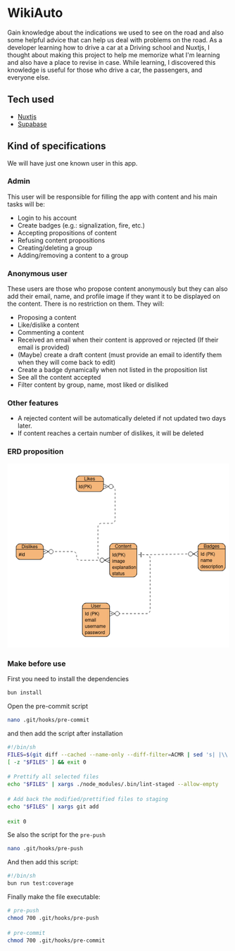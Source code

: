 # WikiAuto

Gain knowledge about the indications we used to see on the road and also some helpful advice that can help us deal with problems on the road. As a developer learning how to drive a car at a Driving school and Nuxtjs, I thought about making this project to help me memorize what I'm learning and also have a place to revise in case. While learning, I discovered this knowledge is useful for those who drive a car, the passengers, and everyone else.

## Tech used

- [Nuxtjs](https://nuxt.com/)
- [Supabase](https://supabase.com/docs)

## Kind of specifications

We will have just one known user in this app.

### Admin

This user will be responsible for filling the app with content and his main tasks will be:

- Login to his account
- Create badges (e.g.: signalization, fire, etc.)
- Accepting propositions of content
- Refusing content propositions
- Creating/deleting a group
- Adding/removing a content to a group

### Anonymous user

These users are those who propose content anonymously but they can also add their email, name, and profile image if they want it to be displayed on the content. There is no restriction on them. They will:

- Proposing a content
- Like/dislike a content
- Commenting a content
- Received an email when their content is approved or rejected (If their email is provided)
- (Maybe) create a draft content (must provide an email to identify them when they will come back to edit)
- Create a badge dynamically when not listed in the proposition list
- See all the content accepted
- Filter content by group, name, most liked or disliked

### Other features

- A rejected content will be automatically deleted if not updated two days later.
- If content reaches a certain number of dislikes, it will be deleted

### ERD proposition

<img src="./public/erd-diagram.png" alt="ERD diagram" />

### Make before use

First you need to install the dependencies
```bash
bun install
```

Open the pre-commit script
```bash
nano .git/hooks/pre-commit
```

and then add the script after installation
```bash
#!/bin/sh
FILES=$(git diff --cached --name-only --diff-filter=ACMR | sed 's| |\\ |g')
[ -z "$FILES" ] && exit 0

# Prettify all selected files
echo "$FILES" | xargs ./node_modules/.bin/lint-staged --allow-empty

# Add back the modified/prettified files to staging
echo "$FILES" | xargs git add

exit 0
```

Se also the script for the `pre-push`
```bash
nano .git/hooks/pre-push
```

And then add this script:
```bash
#!/bin/sh
bun run test:coverage
```

Finally make the file executable:
```bash
# pre-push
chmod 700 .git/hooks/pre-push

# pre-commit
chmod 700 .git/hooks/pre-commit
```
